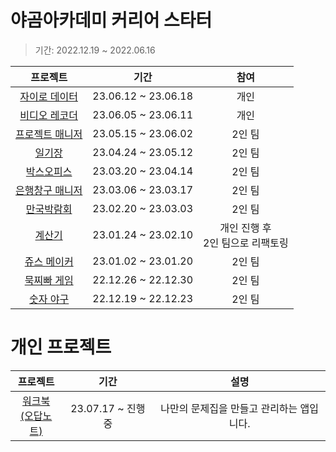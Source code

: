 # 야곰아카데미 커리어 스타터
> 기간: 2022.12.19 ~ 2022.06.16

| 프로젝트 | 기간 | 참여 |
| :--: | :--: | :--: |
| [자이로 데이터](https://github.com/kokkilE/ios-wanted-GyroData/tree/develop) | 23.06.12 ~ 23.06.18 | 개인 |
| [비디오 레코더](https://github.com/kokkilE/ios-wanted-VideoRecorder/tree/master) | 23.06.05 ~ 23.06.11 | 개인 |
| [프로젝트 매니저](https://github.com/kokkilE/ios-project-manager) | 23.05.15 ~ 23.06.02 | 2인 팀 |
| [일기장](https://github.com/kokkilE/ios-diary) | 23.04.24 ~ 23.05.12 | 2인 팀 |
| [박스오피스](https://github.com/kokkilE/ios-box-office) | 23.03.20 ~ 23.04.14 | 2인 팀 |
| [은행창구 매니저](https://github.com/kokkilE/ios-bank-manager/tree/step-4) | 23.03.06 ~ 23.03.17 | 2인 팀 |
| [만국박람회](https://github.com/kokkilE/ios-exposition-universelle) | 23.02.20 ~ 23.03.03 | 2인 팀 |
| [계산기](https://github.com/kokkilE/ios-calculator-app/tree/step3) | 23.01.24 ~ 23.02.10 | 개인 진행 후<br>2인 팀으로 리팩토링 |
| [쥬스 메이커](https://github.com/kokkilE/ios-juice-maker) | 23.01.02 ~ 23.01.20 | 2인 팀 |
| [묵찌빠 게임](https://github.com/kokkilE/ios-rock-paper-scissors/blob/kokkilE) | 22.12.26 ~ 22.12.30 | 2인 팀 |
| [숫자 야구](https://github.com/kokkilE/ios-number-baseball/blob/ic_8_rhode8) | 22.12.19 ~ 22.12.23 | 2인 팀 |

# 개인 프로젝트

| 프로젝트 | 기간 | 설명 |
| :--: | :--: | :--: |
| [워크북<br>(오답노트)](https://github.com/kokkilE/ios-work-book) | 23.07.17 ~ 진행 중 | 나만의 문제집을 만들고 관리하는 앱입니다. |

